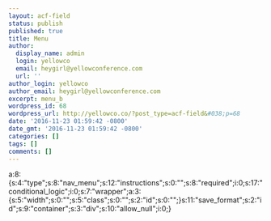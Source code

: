 ```yaml
---
layout: acf-field
status: publish
published: true
title: Menu
author:
  display_name: admin
  login: yellowco
  email: heygirl@yellowconference.com
  url: ''
author_login: yellowco
author_email: heygirl@yellowconference.com
excerpt: menu_b
wordpress_id: 68
wordpress_url: http://yellowco.co/?post_type=acf-field&#038;p=68
date: '2016-11-23 01:59:42 -0800'
date_gmt: '2016-11-23 01:59:42 -0800'
categories: []
tags: []
comments: []
---
```

<p>a:8:{s:4:"type";s:8:"nav_menu";s:12:"instructions";s:0:"";s:8:"required";i:0;s:17:"conditional_logic";i:0;s:7:"wrapper";a:3:{s:5:"width";s:0:"";s:5:"class";s:0:"";s:2:"id";s:0:"";}s:11:"save_format";s:2:"id";s:9:"container";s:3:"div";s:10:"allow_null";i:0;}</p>
